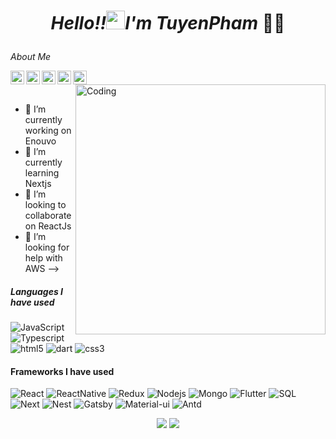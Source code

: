 # <p align="center"> *Hello!!<img src="https://media2.giphy.com/media/L8K62iTDkzGX6/giphy.gif" alt="waving hand" width="30px">I'm TuyenPham* 🎯️🚀️</p>
*About Me*

<a href="https://twitter.com/KiemTranDev">
  <img align="left" alt="Pawan's Twitter" width="22px" src="https://www.svgrepo.com/show/183608/twitter.svg" />
</a>
<a href="https://https://www.linkedin.com/in/tuy%E1%BA%BFn-ph%E1%BA%A1m-b88667254/">
  <img align="left" alt="Pawan's Linkdein" width="22px" src="https://www.svgrepo.com/show/138936/linkedin.svg" />
</a>
<a href="https://github.com/VanKiem-Tran">
  <img align="left" alt="Pawan's Github" width="22px" src="https://www.svgrepo.com/show/217753/github.svg" />
</a>
<a href="https://www.facebook.com/vankiemh">
  <img align="left" alt="Pawan's Facebook" width="22px" src="https://www.svgrepo.com/show/111203/facebook.svg" />
</a>
<a href="https://www.youtube.com/">
  <img align="left" alt="Pawan's Facebook" width="22px" src="https://www.svgrepo.com/show/77415/youtube.svg" />
</a>
<img align="right" alt="Coding" width="400" src="https://i.pinimg.com/originals/cd/59/d6/cd59d626dc86397fe45080e6e9c7027d.gif">

<br/>
<br/>

- 🔭 I’m currently working on Enouvo
- 🌱 I’m currently learning Nextjs
- 👯 I’m looking to collaborate on ReactJs
- 🤔 I’m looking for help with AWS 
-->


##### Languages I have used

![JavaScript](https://img.shields.io/badge/-javascript-000000?style=flat&logo=JavaScript)
![Typescript](https://img.shields.io/badge/-typescript-000000?style=flat&logo=Typescript)
![html5](https://img.shields.io/badge/-html5-000000?style=flat&logo=html5)
![dart](https://img.shields.io/badge/-dart-000000?style=flat&logo=dart)
![css3](https://img.shields.io/badge/-css3-000000?style=flat&logo=css3)

#### Frameworks I have used

![React](https://img.shields.io/badge/-React-000000?style=flat&logo=React)
![ReactNative](https://img.shields.io/badge/-ReactNative-000000?style=flat&logo=ReactNative)
![Redux](https://img.shields.io/badge/-Redux-000000?style=flat&logo=redux)
![Nodejs](https://img.shields.io/badge/-node.js-000000?style=flat&logo=node.js)
![Mongo](https://img.shields.io/badge/-mongo-000000?style=flat&logo=mongodb)
![Flutter](https://img.shields.io/badge/-flutter-000000?style=flat&logo=flutter)
![SQL](https://img.shields.io/badge/-SQL-000000?style=flat&logo=MySQL)
![Next](https://img.shields.io/badge/-Next-000000?style=flat&logo=Next.js)
![Nest](https://img.shields.io/badge/-Nest-000000?style=flat&logo=Nest.js)
![Gatsby](https://img.shields.io/badge/-Gatsby.js-000000?style=flat&logo=gatsby)
![Material-ui](https://img.shields.io/badge/-materialUi-000000?style=flat&logo=material-ui)
![Antd](https://img.shields.io/badge/-Antd-000000?style=flat&logo=Antd)

<p align="center">
<img src="https://github-readme-stats.vercel.app/api/top-langs/?username=TynPham&hide_langs_below=1&layout=compact&theme=dark">
<img src="https://github-readme-stats.vercel.app/api?username=TynPham&show_icons=true&theme=dark">
</p>
